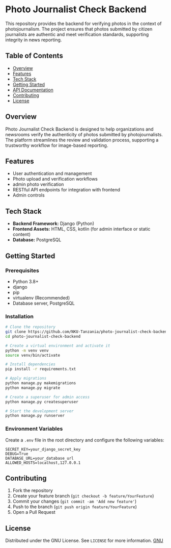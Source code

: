 # Photo Journalist Check Backend

This repository provides the backend for verifying photos in the context of photojournalism. The project ensures that photos submitted by citizen journalists are authentic and meet verification standards, supporting integrity in news reporting.

## Table of Contents

- [Overview](#overview)
- [Features](#features)
- [Tech Stack](#tech-stack)
- [Getting Started](#getting-started)
- [API Documentation](#api-documentation)
- [Contributing](#contributing)
- [License](#license)

## Overview

Photo Journalist Check Backend is designed to help organizations and newsrooms verify the authenticity of photos submitted by photojournalists. The platform streamlines the review and validation process, supporting a trustworthy workflow for image-based reporting.

## Features

- User authentication and management
- Photo upload and verification workflows
- admin photo verification
- RESTful API endpoints for integration with frontend
- Admin controls

## Tech Stack

- **Backend Framework:** Django (Python)
- **Frontend Assets:** HTML, CSS, kotlin (for admin interface or static content)
- **Database:** PostgreSQL

## Getting Started

### Prerequisites

- Python 3.8+
- django
- pip
- virtualenv (Recommended)
- Database server, PostgreSQL

### Installation

```bash
# Clone the repository
git clone https://github.com/NKU-Tanzania/photo-journalist-check-backend.git
cd photo-journalist-check-backend

# Create a virtual environment and activate it
python -m venv venv
source venv/bin/activate

# Install dependencies
pip install -r requirements.txt

# Apply migrations
python manage.py makemigrations
python manage.py migrate

# Create a superuser for admin access
python manage.py createsuperuser

# Start the development server
python manage.py runserver
```

### Environment Variables

Create a `.env` file in the root directory and configure the following variables:

```
SECRET_KEY=your_django_secret_key
DEBUG=True
DATABASE_URL=your_database_url
ALLOWED_HOSTS=localhost,127.0.0.1
```


## Contributing

1. Fork the repository
2. Create your feature branch (`git checkout -b feature/YourFeature`)
3. Commit your changes (`git commit -am 'Add new feature'`)
4. Push to the branch (`git push origin feature/YourFeature`)
5. Open a Pull Request

## License

Distributed under the GNU License. See `LICENSE` for more information.
[GNU](LICENSE)
